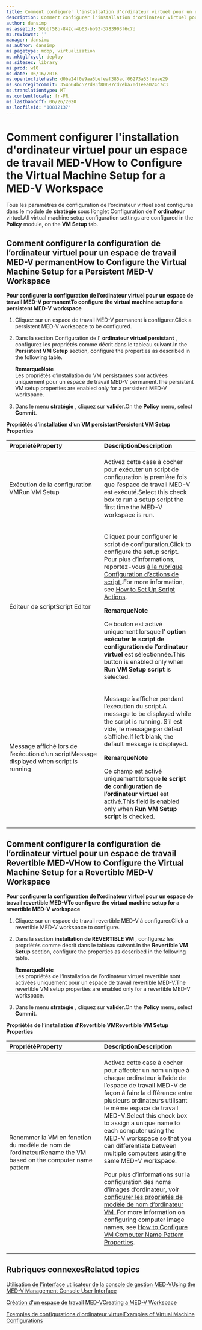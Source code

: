 ```yaml
---
title: Comment configurer l'installation d'ordinateur virtuel pour un espace de travail MED-V
description: Comment configurer l'installation d'ordinateur virtuel pour un espace de travail MED-V
author: dansimp
ms.assetid: 50bbf58b-842c-4b63-bb93-3783903f6c7d
ms.reviewer: ''
manager: dansimp
ms.author: dansimp
ms.pagetype: mdop, virtualization
ms.mktglfcycl: deploy
ms.sitesec: library
ms.prod: w10
ms.date: 06/16/2016
ms.openlocfilehash: d0ba24f0e9aa5befeaf385acf06273a53feaae29
ms.sourcegitcommit: 354664bc527d93f80687cd2eba70d1eea024c7c3
ms.translationtype: MT
ms.contentlocale: fr-FR
ms.lasthandoff: 06/26/2020
ms.locfileid: "10812137"
---
```

# <span data-ttu-id="bc319-103">Comment configurer l'installation d'ordinateur virtuel pour un espace de travail MED-V</span><span class="sxs-lookup"><span data-stu-id="bc319-103">How to Configure the Virtual Machine Setup for a MED-V Workspace</span></span>


<span data-ttu-id="bc319-104">Tous les paramètres de configuration de l’ordinateur virtuel sont configurés dans le module de **stratégie** sous l’onglet Configuration de l' **ordinateur** virtuel.</span><span class="sxs-lookup"><span data-stu-id="bc319-104">All virtual machine setup configuration settings are configured in the **Policy** module, on the **VM Setup** tab.</span></span>

## <span data-ttu-id="bc319-105">Comment configurer la configuration de l’ordinateur virtuel pour un espace de travail MED-V permanent</span><span class="sxs-lookup"><span data-stu-id="bc319-105">How to Configure the Virtual Machine Setup for a Persistent MED-V Workspace</span></span>


**<span data-ttu-id="bc319-106">Pour configurer la configuration de l’ordinateur virtuel pour un espace de travail MED-V permanent</span><span class="sxs-lookup"><span data-stu-id="bc319-106">To configure the virtual machine setup for a persistent MED-V workspace</span></span>**

1.  <span data-ttu-id="bc319-107">Cliquez sur un espace de travail MED-V permanent à configurer.</span><span class="sxs-lookup"><span data-stu-id="bc319-107">Click a persistent MED-V workspace to be configured.</span></span>

2.  <span data-ttu-id="bc319-108">Dans la section Configuration de l' **ordinateur virtuel persistant** , configurez les propriétés comme décrit dans le tableau suivant.</span><span class="sxs-lookup"><span data-stu-id="bc319-108">In the **Persistent VM Setup** section, configure the properties as described in the following table.</span></span>

    **<span data-ttu-id="bc319-109">Remarque</span><span class="sxs-lookup"><span data-stu-id="bc319-109">Note</span></span>**  
    <span data-ttu-id="bc319-110">Les propriétés d’installation du VM persistantes sont activées uniquement pour un espace de travail MED-V permanent.</span><span class="sxs-lookup"><span data-stu-id="bc319-110">The persistent VM setup properties are enabled only for a persistent MED-V workspace.</span></span>



3.  <span data-ttu-id="bc319-111">Dans le menu **stratégie** , cliquez sur **valider**.</span><span class="sxs-lookup"><span data-stu-id="bc319-111">On the **Policy** menu, select **Commit**.</span></span>

**<span data-ttu-id="bc319-112">Propriétés d’installation d’un VM persistant</span><span class="sxs-lookup"><span data-stu-id="bc319-112">Persistent VM Setup Properties</span></span>**

<table>
<colgroup>
<col width="50%" />
<col width="50%" />
</colgroup>
<thead>
<tr class="header">
<th align="left"><span data-ttu-id="bc319-113">Propriété</span><span class="sxs-lookup"><span data-stu-id="bc319-113">Property</span></span></th>
<th align="left"><span data-ttu-id="bc319-114">Description</span><span class="sxs-lookup"><span data-stu-id="bc319-114">Description</span></span></th>
</tr>
</thead>
<tbody>
<tr class="odd">
<td align="left"><p><span data-ttu-id="bc319-115">Exécution de la configuration VM</span><span class="sxs-lookup"><span data-stu-id="bc319-115">Run VM Setup</span></span></p></td>
<td align="left"><p><span data-ttu-id="bc319-116">Activez cette case à cocher pour exécuter un script de configuration la première fois que l’espace de travail MED-V est exécuté.</span><span class="sxs-lookup"><span data-stu-id="bc319-116">Select this check box to run a setup script the first time the MED-V workspace is run.</span></span></p></td>
</tr>
<tr class="even">
<td align="left"><p><span data-ttu-id="bc319-117">Éditeur de script</span><span class="sxs-lookup"><span data-stu-id="bc319-117">Script Editor</span></span></p></td>
<td align="left"><p><span data-ttu-id="bc319-118">Cliquez pour configurer le script de configuration.</span><span class="sxs-lookup"><span data-stu-id="bc319-118">Click to configure the setup script.</span></span> <span data-ttu-id="bc319-119">Pour plus d’informations, reportez-vous <a href="how-to-set-up-script-actions.md" data-raw-source="[How to Set Up Script Actions](how-to-set-up-script-actions.md)"> à la rubrique Configuration d’actions de script </a> .</span><span class="sxs-lookup"><span data-stu-id="bc319-119">For more information, see <a href="how-to-set-up-script-actions.md" data-raw-source="[How to Set Up Script Actions](how-to-set-up-script-actions.md)">How to Set Up Script Actions</a>.</span></span></p>
<div class="alert">
<strong><span data-ttu-id="bc319-120">Remarque</span><span class="sxs-lookup"><span data-stu-id="bc319-120">Note</span></span></strong><br/><p><span data-ttu-id="bc319-121">Ce bouton est activé uniquement lorsque l' <strong> option exécuter le script de configuration de l’ordinateur virtuel </strong> est sélectionnée.</span><span class="sxs-lookup"><span data-stu-id="bc319-121">This button is enabled only when <strong>Run VM Setup script</strong> is selected.</span></span></p>
</div>
<div>

</div></td>
</tr>
<tr class="odd">
<td align="left"><p><span data-ttu-id="bc319-122">Message affiché lors de l’exécution d’un script</span><span class="sxs-lookup"><span data-stu-id="bc319-122">Message displayed when script is running</span></span></p></td>
<td align="left"><p><span data-ttu-id="bc319-123">Message à afficher pendant l’exécution du script.</span><span class="sxs-lookup"><span data-stu-id="bc319-123">A message to be displayed while the script is running.</span></span> <span data-ttu-id="bc319-124">S’il est vide, le message par défaut s’affiche.</span><span class="sxs-lookup"><span data-stu-id="bc319-124">If left blank, the default message is displayed.</span></span></p>
<div class="alert">
<strong><span data-ttu-id="bc319-125">Remarque</span><span class="sxs-lookup"><span data-stu-id="bc319-125">Note</span></span></strong><br/><p><span data-ttu-id="bc319-126">Ce champ est activé uniquement lorsque <strong> le script de configuration de l’ordinateur virtuel </strong> est activé.</span><span class="sxs-lookup"><span data-stu-id="bc319-126">This field is enabled only when <strong>Run VM Setup script</strong> is checked.</span></span></p>
</div>
<div>

</div></td>
</tr>
</tbody>
</table>



## <span data-ttu-id="bc319-127">Comment configurer la configuration de l’ordinateur virtuel pour un espace de travail Revertible MED-V</span><span class="sxs-lookup"><span data-stu-id="bc319-127">How to Configure the Virtual Machine Setup for a Revertible MED-V Workspace</span></span>


**<span data-ttu-id="bc319-128">Pour configurer la configuration de l’ordinateur virtuel pour un espace de travail revertible MED-V</span><span class="sxs-lookup"><span data-stu-id="bc319-128">To configure the virtual machine setup for a revertible MED-V workspace</span></span>**

1.  <span data-ttu-id="bc319-129">Cliquez sur un espace de travail revertible MED-V à configurer.</span><span class="sxs-lookup"><span data-stu-id="bc319-129">Click a revertible MED-V workspace to configure.</span></span>

2.  <span data-ttu-id="bc319-130">Dans la section **installation de REVERTIBLE VM** , configurez les propriétés comme décrit dans le tableau suivant.</span><span class="sxs-lookup"><span data-stu-id="bc319-130">In the **Revertible VM Setup** section, configure the properties as described in the following table.</span></span>

    **<span data-ttu-id="bc319-131">Remarque</span><span class="sxs-lookup"><span data-stu-id="bc319-131">Note</span></span>**  
    <span data-ttu-id="bc319-132">Les propriétés de l’installation de l’ordinateur virtuel revertible sont activées uniquement pour un espace de travail revertible MED-V.</span><span class="sxs-lookup"><span data-stu-id="bc319-132">The revertible VM setup properties are enabled only for a revertible MED-V workspace.</span></span>



3.  <span data-ttu-id="bc319-133">Dans le menu **stratégie** , cliquez sur **valider**.</span><span class="sxs-lookup"><span data-stu-id="bc319-133">On the **Policy** menu, select **Commit**.</span></span>

**<span data-ttu-id="bc319-134">Propriétés de l’installation d’Revertible VM</span><span class="sxs-lookup"><span data-stu-id="bc319-134">Revertible VM Setup Properties</span></span>**

<table>
<colgroup>
<col width="50%" />
<col width="50%" />
</colgroup>
<thead>
<tr class="header">
<th align="left"><span data-ttu-id="bc319-135">Propriété</span><span class="sxs-lookup"><span data-stu-id="bc319-135">Property</span></span></th>
<th align="left"><span data-ttu-id="bc319-136">Description</span><span class="sxs-lookup"><span data-stu-id="bc319-136">Description</span></span></th>
</tr>
</thead>
<tbody>
<tr class="odd">
<td align="left"><p><span data-ttu-id="bc319-137">Renommer la VM en fonction du modèle de nom de l’ordinateur</span><span class="sxs-lookup"><span data-stu-id="bc319-137">Rename the VM based on the computer name pattern</span></span></p></td>
<td align="left"><p><span data-ttu-id="bc319-138">Activez cette case à cocher pour affecter un nom unique à chaque ordinateur à l’aide de l’espace de travail MED-V de façon à faire la différence entre plusieurs ordinateurs utilisant le même espace de travail MED-V.</span><span class="sxs-lookup"><span data-stu-id="bc319-138">Select this check box to assign a unique name to each computer using the MED-V workspace so that you can differentiate between multiple computers using the same MED-V workspace.</span></span></p>
<p><span data-ttu-id="bc319-139">Pour plus d’informations sur la configuration des noms d’images d’ordinateur, voir <a href="how-to-configure-vm-computer-name-pattern-propertiesmedvv2.md" data-raw-source="[How to Configure VM Computer Name Pattern Properties](how-to-configure-vm-computer-name-pattern-propertiesmedvv2.md)"> configurer les propriétés de modèle de nom d’ordinateur VM </a> .</span><span class="sxs-lookup"><span data-stu-id="bc319-139">For more information on configuring computer image names, see <a href="how-to-configure-vm-computer-name-pattern-propertiesmedvv2.md" data-raw-source="[How to Configure VM Computer Name Pattern Properties](how-to-configure-vm-computer-name-pattern-propertiesmedvv2.md)">How to Configure VM Computer Name Pattern Properties</a>.</span></span></p></td>
</tr>
</tbody>
</table>



## <span data-ttu-id="bc319-140">Rubriques connexes</span><span class="sxs-lookup"><span data-stu-id="bc319-140">Related topics</span></span>


[<span data-ttu-id="bc319-141">Utilisation de l'interface utilisateur de la console de gestion MED-V</span><span class="sxs-lookup"><span data-stu-id="bc319-141">Using the MED-V Management Console User Interface</span></span>](using-the-med-v-management-console-user-interface.md)

[<span data-ttu-id="bc319-142">Création d'un espace de travail MED-V</span><span class="sxs-lookup"><span data-stu-id="bc319-142">Creating a MED-V Workspace</span></span>](creating-a-med-v-workspacemedv-10-sp1.md)

[<span data-ttu-id="bc319-143">Exemples de configurations d'ordinateur virtuel</span><span class="sxs-lookup"><span data-stu-id="bc319-143">Examples of Virtual Machine Configurations</span></span>](examples-of-virtual-machine-configurationsv2.md)









